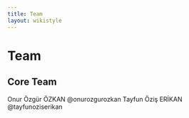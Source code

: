 ```yaml
---
title: Team
layout: wikistyle
---
```


# Team

## Core Team

Onur Özgür ÖZKAN @onurozgurozkan
Tayfun Öziş ERİKAN @tayfunoziserikan